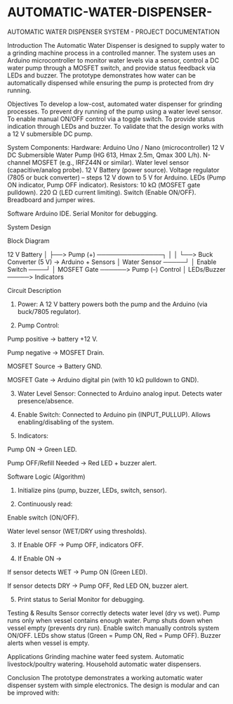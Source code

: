 # AUTOMATIC-WATER-DISPENSER-

AUTOMATIC WATER DISPENSER SYSTEM - PROJECT DOCUMENTATION

Introduction
The Automatic Water Dispenser is designed to supply water to a grinding machine process in a controlled manner.
The system uses an Arduino microcontroller to monitor water levels via a sensor, control a DC water pump through a MOSFET switch, and provide status feedback via LEDs and buzzer.
The prototype demonstrates how water can be automatically dispensed while ensuring the pump is protected from dry running.

Objectives
To develop a low-cost, automated water dispenser for grinding processes.
To prevent dry running of the pump using a water level sensor.
To enable manual ON/OFF control via a toggle switch.
To provide status indication through LEDs and buzzer.
To validate that the design works with a 12 V submersible DC pump.

System Components:
Hardware:
Arduino Uno / Nano (microcontroller)
12 V DC Submersible Water Pump (HG 613, Hmax 2.5m, Qmax 300 L/h).
N-channel MOSFET (e.g., IRFZ44N or similar).
Water level sensor (capacitive/analog probe).
12 V Battery (power source).
Voltage regulator (7805 or buck converter) – steps 12 V down to 5 V for Arduino.
LEDs (Pump ON indicator, Pump OFF indicator).
Resistors:
10 kΩ (MOSFET gate pulldown).
220 Ω (LED current limiting).
Switch (Enable ON/OFF).
Breadboard and jumper wires.

Software
Arduino IDE.
Serial Monitor for debugging.

System Design

Block Diagram

12 V Battery
│
├──> Pump (+) ───────────────┐
│                            │
└──> Buck Converter (5 V) → Arduino + Sensors
│
Water Sensor ─────┘
│
Enable Switch ────┘
│
MOSFET Gate ──────> Pump (–) Control
│
LEDs/Buzzer ─────> Indicators

Circuit Description

1. Power: A 12 V battery powers both the pump and the Arduino (via buck/7805 regulator).


2. Pump Control:



Pump positive → battery +12 V.

Pump negative → MOSFET Drain.

MOSFET Source → Battery GND.

MOSFET Gate → Arduino digital pin (with 10 kΩ pulldown to GND).

3. Water Level Sensor: Connected to Arduino analog input. Detects water presence/absence.


4. Enable Switch: Connected to Arduino pin (INPUT_PULLUP). Allows enabling/disabling of the system.


5. Indicators:



Pump ON → Green LED.

Pump OFF/Refill Needed → Red LED + buzzer alert.

Software Logic (Algorithm)

1. Initialize pins (pump, buzzer, LEDs, switch, sensor).


2. Continuously read:



Enable switch (ON/OFF).

Water level sensor (WET/DRY using thresholds).

3. If Enable OFF → Pump OFF, indicators OFF.


4. If Enable ON →



If sensor detects WET → Pump ON (Green LED).

If sensor detects DRY → Pump OFF, Red LED ON, buzzer alert.

5. Print status to Serial Monitor for debugging.

Testing & Results
Sensor correctly detects water level (dry vs wet).
Pump runs only when vessel contains enough water.
Pump shuts down when vessel empty (prevents dry run).
Enable switch manually controls system ON/OFF.
LEDs show status (Green = Pump ON, Red = Pump OFF).
Buzzer alerts when vessel is empty.

Applications
Grinding machine water feed system.
Automatic livestock/poultry watering.
Household automatic water dispensers.

Conclusion
The prototype demonstrates a working automatic water dispenser system with simple electronics. The design is modular and can be improved with:
